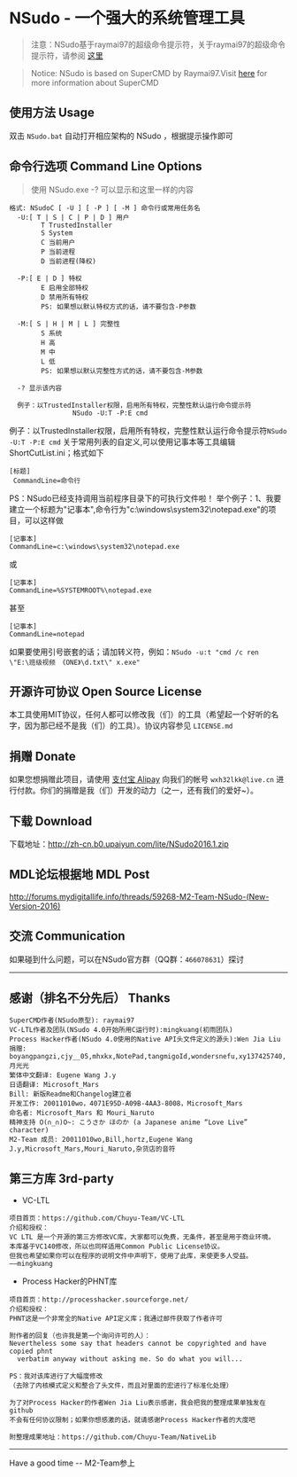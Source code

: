 ﻿# NSudo - 一个强大的系统管理工具
> 注意：NSudo基于raymai97的超级命令提示符，关于raymai97的超级命令提示符，请参阅 [这里](http://bbs.pcbeta.com/viewthread-1508863-1-1.html "这里")

> Notice: NSudo is based on SuperCMD by Raymai97.Visit [here](http://bbs.pcbeta.com/viewthread-1508863-1-1.html "here") for more information about SuperCMD

## 使用方法 Usage
双击 ```NSudo.bat``` 自动打开相应架构的 NSudo ，根据提示操作即可

## 命令行选项 Command Line Options
> 使用 NSudo.exe -? 可以显示和这里一样的内容

```
格式: NSudoC [ -U ] [ -P ] [ -M ] 命令行或常用任务名
  -U:[ T | S | C | P | D ] 用户
        T TrustedInstaller
        S System
        C 当前用户
        P 当前进程
        D 当前进程(降权)

  -P:[ E | D ] 特权
        E 启用全部特权
        D 禁用所有特权
        PS: 如果想以默认特权方式的话，请不要包含-P参数

  -M:[ S | H | M | L ] 完整性
        S 系统
        H 高
        M 中
        L 低
        PS: 如果想以默认完整性方式的话，请不要包含-M参数

  -? 显示该内容

  例子：以TrustedInstaller权限，启用所有特权，完整性默认运行命令提示符
                NSudo -U:T -P:E cmd
```

例子：以TrustedInstaller权限，启用所有特权，完整性默认运行命令提示符```NSudo -U:T -P:E cmd```
关于常用列表的自定义,可以使用记事本等工具编辑ShortCutList.ini；格式如下
```
[标题]
 CommandLine=命令行
```
PS：NSudo已经支持调用当前程序目录下的可执行文件啦！
举个例子：1、我要建立一个标题为"记事本",命令行为"c:\windows\system32\notepad.exe"的项目，可以这样做
```
[记事本]
CommandLine=c:\windows\system32\notepad.exe
```
或
```
[记事本]
CommandLine=%SYSTEMROOT%\notepad.exe
```
甚至
```
[记事本]
CommandLine=notepad
```
如果要使用引号嵌套的话；请加转义符，例如：```NSudo -u:t "cmd /c ren \"E:\班级视频 《ONE》\d.txt\" x.exe"```

## 开源许可协议 Open Source License
本工具使用MIT协议，任何人都可以修改我（们）的工具（希望起一个好听的名字，因为那已经不是我（们）的工具）。协议内容参见 ```LICENSE.md```

## 捐赠 Donate
如果您想捐赠此项目，请使用 [支付宝 Alipay](https://alipay.com) 向我们的帐号  ```wxh32lkk@live.cn``` 进行付款。你们的捐赠是我（们）开发的动力（之一，还有我们的爱好~）。

## 下载 Download
下载地址：http://zh-cn.b0.upaiyun.com/lite/NSudo2016.1.zip 

## MDL论坛根据地 MDL Post
http://forums.mydigitallife.info/threads/59268-M2-Team-NSudo-(New-Version-2016)

## 交流 Communication
如果碰到什么问题，可以在NSudo官方群（QQ群：```466078631```）探讨

------------
## 感谢（排名不分先后） Thanks
```
SuperCMD作者(NSudo原型): raymai97
VC-LTL作者及团队(NSudo 4.0开始所用C运行时):mingkuang(初雨团队)
Process Hacker作者(NSudo 4.0使用的Native API头文件定义的源头):Wen Jia Liu
捐赠: boyangpangzi,cjy__05,mhxkx,NotePad,tangmigoId,wondersnefu,xy137425740,月光光
繁体中文翻译: Eugene Wang J.y
日语翻译: Microsoft_Mars
Bill: 新版Readme和Changelog建立者
开发工作: 20011010wo，4071E95D-A09B-4AA3-8008，Microsoft_Mars
命名者: Microsoft_Mars 和 Mouri_Naruto
精神支持 O(∩_∩)O~: こうさか ほのか (a Japanese anime “Love Live” character)
M2-Team 成员: 20011010wo,Bill,hortz,Eugene Wang J.y,Microsoft_Mars,Mouri_Naruto,杂货店的音符
```

## 第三方库 3rd-party

- VC-LTL
```
项目首页：https://github.com/Chuyu-Team/VC-LTL
介绍和授权：
VC LTL 是一个开源的第三方修改VC库，大家都可以免费，无条件，甚至是用于商业环境。
本库基于VC140修改，所以也同样适用Common Public License协议。
但我也希望如果你可以在程序的说明文件中声明下，使用了此库，来使更多人受益。
——mingkuang
```

- Process Hacker的PHNT库
```
项目首页：http://processhacker.sourceforge.net/
介绍和授权：
PHNT这是一个非常全的Native API定义库；我通过邮件获取了作者许可

附作者的回复（也许我是第一个询问许可的人）：
Nevertheless some say that headers cannot be copyrighted and have copied phnt
  verbatim anyway without asking me. So do what you will...

PS：我对该库进行了大幅度修改
（去除了内核模式定义和整合了头文件，而且对里面的宏进行了标准化处理）

为了对Process Hacker的作者Wen Jia Liu表示感谢，我会把我的整理成果单独发在github
不会有任何协议限制；如果你想感激的话，就请感谢Process Hacker作者的大度吧
 
附整理成果地址：https://github.com/Chuyu-Team/NativeLib
```

------------
Have a good time -- M2-Team参上